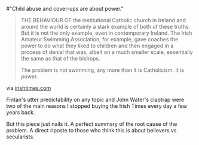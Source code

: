 #"Child abuse and cover-ups are about power."


 <div class="posterous_bookmarklet_entry">
 <blockquote class="posterous_long_quote"><p>THE BEHAVIOUR OF the institutional Catholic church in Ireland and around the world is certainly a stark example of both of these truths. But it is not the only example, even in contemporary Ireland. The Irish Amateur Swimming Association, for example, gave coaches the power to do what they liked to children and then engaged in a process of denial that was, albeit on a much smaller scale, essentially the same as that of the bishops.</p><p>The problem is not swimming, any more than it is Catholicism. It is power.</p></blockquote>

<div class="posterous_quote_citation">via <a href="http://www.irishtimes.com/newspaper/weekend/2010/0417/1224268525176.html">irishtimes.com</a></div>
 <p>Fintan's utter predictability on any topic and John Water's claptrap were two of the main reasons I stopped buying the Irish Times every day a few years back.
</p><p>But this piece just nails it. A perfect summary of the root cause of the problem. A direct riposte to those who think this is about believers vs secularists.</p></div>
 
